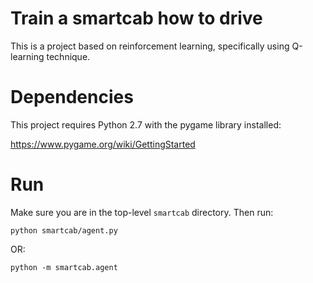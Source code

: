 # Train a smartcab how to drive

This is a project based on reinforcement learning, specifically using Q-learning technique.

# Dependencies

This project requires Python 2.7 with the pygame library installed:

https://www.pygame.org/wiki/GettingStarted

# Run

Make sure you are in the top-level `smartcab` directory. Then run:

```python smartcab/agent.py```

OR:

```python -m smartcab.agent```

